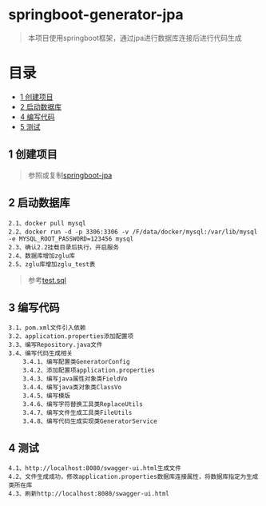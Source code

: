 # springboot-generator-jpa
> 本项目使用springboot框架，通过jpa进行数据库连接后进行代码生成

# 目录
* [1 创建项目](#01)
* [2 启动数据库](#02)
* [4 编写代码](#03)
* [5 测试](#04)

## <div id="01"></div>
## 1 创建项目
> 参照或复制[springboot-jpa](https://github.com/zhigen/springboot-jpa)

## <div id="02"></div>
## 2 启动数据库
    2.1、docker pull mysql
    2.2、docker run -d -p 3306:3306 -v /F/data/docker/mysql:/var/lib/mysql -e MYSQL_ROOT_PASSWORD=123456 mysql
    2.3、确认2.2挂载目录后执行，开启服务
    2.4、数据库增加zglu库
    2.5、zglu库增加zglu_test表
> 参考[test.sql](https://github.com/zhigen/springboot-generator-jpa/tree/master/src/main/resources/test.sql)

## <div id="03"></div>
## 3 编写代码
    3.1、pom.xml文件引入依赖
    3.2、application.properties添加配置项
    3.3、编写Repository.java文件
    3.4、编写代码生成相关
        3.4.1、编写配置类GeneratorConfig
        3.4.2、添加配置项application.properties
        3.4.3、编写java属性对象类FieldVo
        3.4.4、编写java类对象类ClassVo
        3.4.5、编写模版
        3.4.6、编写字符替换工具类ReplaceUtils
        3.4.7、编写文件生成工具类FileUtils
        3.4.8、编写代码生成实现类GeneratorService

## <div id="04"></div>
## 4 测试
    4.1、http://localhost:8080/swagger-ui.html生成文件
    4.2、文件生成成功，修改application.properties数据库连接属性，将数据库指定为生成类所在库
    4.3、刷新http://localhost:8080/swagger-ui.html